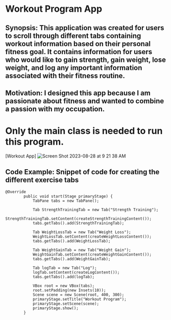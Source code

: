 # Workout Program App
## Synopsis: This application was created for users to scroll through different tabs containing workout information based on their personal fitness goal. It contains information for users who would like to gain strength, gain weight, lose weight, and log any important information associated with their fitness routine. 
## Motivation: I designed this app because I am passionate about fitness and wanted to combine a passion with my occupation.
# Only the main class is needed to run this program. 
[Workout App] ![Screen Shot 2023-08-28 at 9 21 38 AM](https://github.com/Luke-Maggio/CSCI_1175_Industry_Projects_Coursework/assets/128526709/9656132e-c129-4b03-aa1b-86ac9e1268d5)
## Code Example: Snippet of code for creating the different exercise tabs 
```
@Override
		public void start(Stage primaryStage) {
			TabPane tabs = new TabPane();

			Tab StrengthTrainingTab = new Tab("Strength Training");
			StrengthTrainingTab.setContent(createStrengthTrainingContent());
			tabs.getTabs().add(StrengthTrainingTab);
			
			Tab WeightLossTab = new Tab("Weight Loss");
			WeightLossTab.setContent(createWeightLossContent());
			tabs.getTabs().add(WeightLossTab);
			
			Tab WeightGainTab = new Tab("Weight Gain");
			WeightGainTab.setContent(createWeightGainContent());
			tabs.getTabs().add(WeightGainTab);
			
			Tab logTab = new Tab("Log");
			logTab.setContent(createLogContent());
			tabs.getTabs().add(logTab);
			
			VBox root = new VBox(tabs);
			root.setPadding(new Insets(10));
			Scene scene = new Scene(root, 400, 300);
			primaryStage.setTitle("Workout Program");
			primaryStage.setScene(scene);
			primaryStage.show();
		}
```
